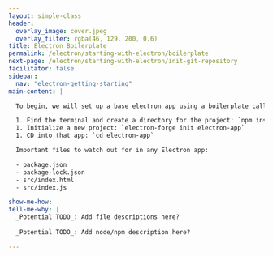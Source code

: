```yaml
---
layout: simple-class
header:
  overlay_image: cover.jpeg
  overlay_filter: rgba(46, 129, 200, 0.6)
title: Electron Boilerplate
permalink: /electron/starting-with-electron/boilerplate
next-page: /electron/starting-with-electron/init-git-repository
facilitator: false
sidebar:
  nav: "electron-getting-starting"
main-content: |

  To begin, we will set up a base electron app using a boilerplate called [electron-forge](https://electronforge.io/). To do that, we need to go through a few steps.

  1. Find the terminal and create a directory for the project: `npm install -g electron-forge`
  1. Initialize a new project: `electron-forge init electron-app`
  1. CD into that app: `cd electron-app`

  Important files to watch out for in any Electron app:

  - package.json
  - package-lock.json
  - src/index.html
  - src/index.js

show-me-how:
tell-me-why: |
  _Potential TODO_: Add file descriptions here?
  
  _Potential TODO_: Add node/npm description here?

---
```

